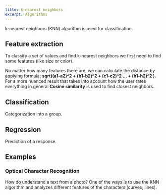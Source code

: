 ```yaml
---
title: k-nearest neighbors
excerpt: Algorithms
---
```


k-nearest neighbors (KNN) algorithm is used for classification.

## Feature extraction

To classify a set of values and find k-nearest neighbors we first need to find some features (like size or color).

No matter how many features there are, we can calculate the distance by applying formula: **sqrt((a1-a2)^2 + (b1-b2)^2 + (c1-c2)^2 ... + (h1-h2)^2 )**. For a more nuanced result that takes into account how the user rates everything in general **Cosine similarity** is used to find closest neighbors.

## Classification

Categorization into a group.

## Regression

Prediction of a response.

## Examples

### Optical Character Recognition

How do understand a text from a photo? One of the ways is to use the KNN algorithm and analyzes different features of the characters (curves, lines).